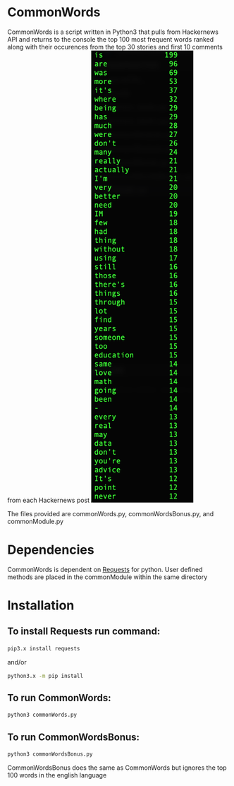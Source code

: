# CommonWords
CommonWords is a script written in Python3 that pulls from Hackernews
API and returns to the console the top 100 most frequent words ranked
along with their occurences from the top 30 stories and first 10
comments from each Hackernews post
![Preview of output of top words on HackerNews](https://github.com/giovannidominguez/commonWords/blob/master/previewCommonWords.png)

The files provided are commonWords.py, commonWordsBonus.py, and
commonModule.py

# Dependencies
CommonWords is dependent on [Requests](https://2.python-requests.org/en/master/) for python. User
defined methods are placed in the commonModule within the same directory

# Installation
## To install Requests run command: 
```bash
pip3.x install requests 
```
and/or
```bash
python3.x -m pip install
```
## To run CommonWords: 
```python
python3 commonWords.py
```

## To run CommonWordsBonus:
```python
python3 commonWordsBonus.py
```
CommonWordsBonus does the same as CommonWords but ignores the top 100
words in the english language
